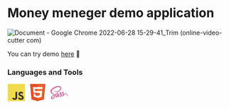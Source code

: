 # Money meneger demo application

![Document - Google Chrome 2022-06-28 15-29-41_Trim (online-video-cutter com)](https://user-images.githubusercontent.com/73027259/176180035-8c48814f-a26c-4d0c-9099-b82d5548e7df.gif)

You can try demo <a href="https://money-keeper-elyg3atd8-ilyaozhereliev.vercel.app/" target="_blank"/>here</a>
:eyes:

###  Languages and Tools
<div>
    <img src="https://github.com/devicons/devicon/blob/master/icons/javascript/javascript-original.svg" title="JavaScript" alt="JavaScript" width="40" height="40"/>&nbsp;
  <img src="https://github.com/devicons/devicon/blob/master/icons/html5/html5-original.svg" title="HTML5" alt="HTML" width="40" height="40"/>&nbsp;
  <img src="https://github.com/devicons/devicon/blob/master/icons/sass/sass-original.svg" title="scss" alt="scss" width="40" height="40"/>&nbsp;
</div>
